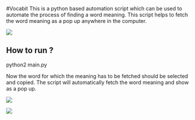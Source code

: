 #Vocabit
This is a python based automation script which can be used to automate the process of finding a word meaning. This script helps to fetch the word meaning as a pop up anywhere in the computer. 


![](https://d2mxuefqeaa7sj.cloudfront.net/s_669F83BD7433909514F4FE46242A154935B240239BC676AFBB3855F48B4794AB_1531814256448_screenshot1.png)


## **How to run ?**


  python2 main.py


Now the word for which the meaning has to be fetched should be selected and copied. The script will automatically fetch the word meaning and show as a pop up.

![](https://d2mxuefqeaa7sj.cloudfront.net/s_669F83BD7433909514F4FE46242A154935B240239BC676AFBB3855F48B4794AB_1531814515195_screenshot2.png)

![](https://d2mxuefqeaa7sj.cloudfront.net/s_669F83BD7433909514F4FE46242A154935B240239BC676AFBB3855F48B4794AB_1531814522643_screenshot3.png)

